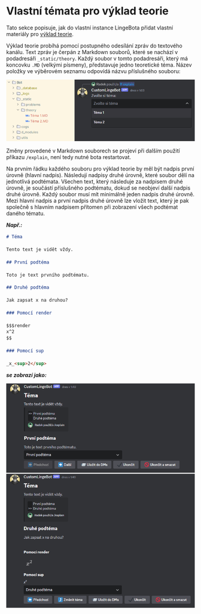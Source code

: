 # Vlastní témata pro výklad teorie

Tato sekce popisuje, jak do vlastní instance LingeBota přidat vlastní materiály pro [výklad teorie](../02HlavniInstance/1explain.md).

Výklad teorie probíhá pomocí postupného odesílání zpráv do textového kanálu. Text zpráv je čerpán z Markdown souborů, které se nachází v podadresáři `_static/theory`. Každý soubor v tomto podadresáři, který má koncovku `.MD` (velkými písmeny), představuje jedno teoretické téma. Název položky ve výběrovém seznamu odpovídá názvu příslušného souboru:

![h](../img/040301.png)

Změny provedené v Markdown souborech se projeví při dalším použití příkazu `/explain`, není tedy nutné bota restartovat.

Na prvním řádku každého souboru pro výklad teorie by měl být nadpis první úrovně (hlavní nadpis). Následují nadpisy druhé úrovně, které soubor dělí na jednotlivá podtémata. Všechen text, který následuje za nadpisem druhé úrovně, je součástí příslušného podtématu, dokud se neobjeví další nadpis druhé úrovně. Každý soubor musí mít minimálně jeden nadpis druhé úrovně. Mezi hlavní nadpis a první nadpis druhé úrovně lze vložit text, který je pak společně s hlavním nadpisem přítomen při zobrazení všech podtémat daného tématu.

___Např.:___

```md
# Téma

Tento text je vidět vždy.

## První podtéma

Toto je text prvního podtématu.

## Druhé podtéma

Jak zapsat x na druhou?

### Pomocí render

$$$render
x^2
$$

### Pomocí sup

_x_<sup>2</sup>
```

___se zobrazí jako:___

![h](../img/040302.png)
